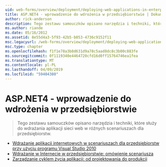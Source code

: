 ```yaml
---
uid: web-forms/overview/deployment/deploying-web-applications-in-enterprise-scenarios/index
title: ASP.NET4 - wprowadzenie do wdrożenia w przedsiębiorstwie | Dokumentacja firmy Microsoft
author: rick-anderson
description: Tego zestawu samouczków opisano narzędzia i techniki, które służy do wdrażania aplikacji sieci web w różnych scenariuszach dla przedsiębiorstw.
ms.author: riande
ms.date: 05/16/2012
ms.assetid: 8e55d4a3-5f93-42b5-b053-4736c9152f11
msc.legacyurl: /web-forms/overview/deployment/deploying-web-applications-in-enterprise-scenarios
msc.type: chapter
ms.openlocfilehash: f1f1e78a3b8d631d9a78c5aad8dc8c3b00c883fe
ms.sourcegitcommit: 0f1119340e4464720cfd16d0ff15764746ea1fea
ms.translationtype: MT
ms.contentlocale: pl-PL
ms.lasthandoff: 04/09/2019
ms.locfileid: "59404380"
---
```

# <a name="aspnet-4---enterprise-deployment-introduction"></a>ASP.NET4 - wprowadzenie do wdrożenia w przedsiębiorstwie

> Tego zestawu samouczków opisano narzędzia i techniki, które służy do wdrażania aplikacji sieci web w różnych scenariuszach dla przedsiębiorstw.


- [Wdrażanie aplikacji internetowych w scenariuszach dla przedsiębiorstw przy użyciu programu Visual Studio 2010](deploying-web-applications-in-enterprise-scenarios.md)
- [Wdrażanie w Internecie w przedsiębiorstwie: omówienie scenariusza](enterprise-web-deployment-scenario-overview.md)
- [Zarządzanie cyklem życia aplikacji: od projektowania do produkcji](application-lifecycle-management-from-development-to-production.md)
